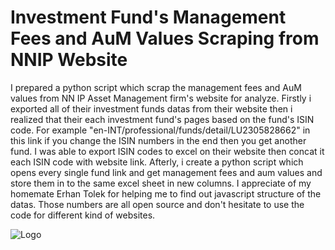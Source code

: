 
# Investment Fund's Management Fees and AuM Values Scraping from NNIP Website

I prepared a python script which scrap the management fees and AuM values from NN IP Asset Management firm's website for analyze. Firstly i exported all of their investment funds datas from their website then i realized that their each investment fund's pages based on the fund's ISIN code. For example "en-INT/professional/funds/detail/LU2305828662" in this link if you change the ISIN numbers in the end then you get another fund. I was able to export ISIN codes to excel on their website then concat it each ISIN code with website link. Afterly, i create a python script which opens every single fund link and get management fees and aum values and store them in to the same excel sheet in new columns.
I appreciate of my homemate Erhan Tolek for helping me to find out javascript structure of the datas. Those numbers are all open source and don't hesitate to use the code for different kind of websites.

![Logo](https://upload.wikimedia.org/wikipedia/commons/2/2d/NNIP_Logo_4c_gro%C3%9F.jpg)

    
